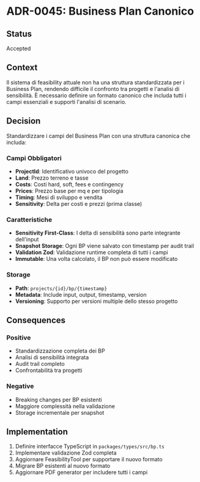 # ADR-0045: Business Plan Canonico

## Status

Accepted

## Context

Il sistema di feasibility attuale non ha una struttura standardizzata per i Business Plan, rendendo difficile il confronto tra progetti e l'analisi di sensibilità. È necessario definire un formato canonico che includa tutti i campi essenziali e supporti l'analisi di scenario.

## Decision

Standardizzare i campi del Business Plan con una struttura canonica che includa:

### Campi Obbligatori

- **ProjectId**: Identificativo univoco del progetto
- **Land**: Prezzo terreno e tasse
- **Costs**: Costi hard, soft, fees e contingency
- **Prices**: Prezzo base per mq e per tipologia
- **Timing**: Mesi di sviluppo e vendita
- **Sensitivity**: Delta per costi e prezzi (prima classe)

### Caratteristiche

- **Sensitivity First-Class**: I delta di sensibilità sono parte integrante dell'input
- **Snapshot Storage**: Ogni BP viene salvato con timestamp per audit trail
- **Validation Zod**: Validazione runtime completa di tutti i campi
- **Immutable**: Una volta calcolato, il BP non può essere modificato

### Storage

- **Path**: `projects/{id}/bp/{timestamp}`
- **Metadata**: Include input, output, timestamp, version
- **Versioning**: Supporto per versioni multiple dello stesso progetto

## Consequences

### Positive

- Standardizzazione completa dei BP
- Analisi di sensibilità integrata
- Audit trail completo
- Confrontabilità tra progetti

### Negative

- Breaking changes per BP esistenti
- Maggiore complessità nella validazione
- Storage incrementale per snapshot

## Implementation

1. Definire interfacce TypeScript in `packages/types/src/bp.ts`
2. Implementare validazione Zod completa
3. Aggiornare FeasibilityTool per supportare il nuovo formato
4. Migrare BP esistenti al nuovo formato
5. Aggiornare PDF generator per includere tutti i campi
